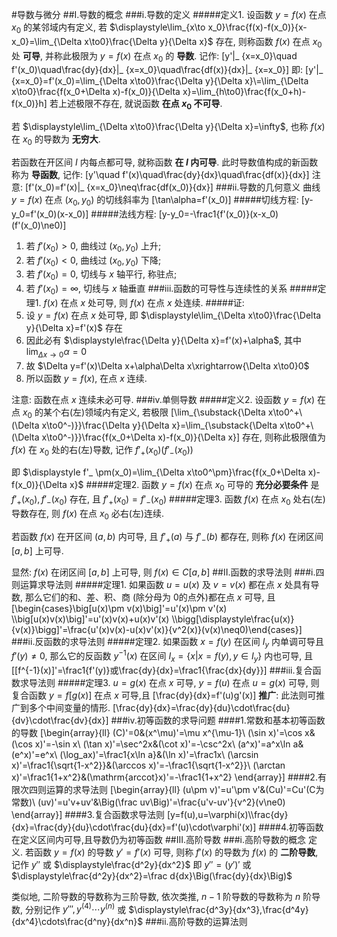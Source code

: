 #导数与微分
##I.导数的概念
###i.导数的定义
#####定义1.
设函数 $y=f(x)$ 在点 $x_0$ 的某邻域内有定义, 若 $\displaystyle\lim_{x\to x_0}\frac{f(x)-f(x_0)}{x-x_0}=\lim_{\Delta x\to0}\frac{\Delta y}{\Delta x}$ 存在, 则称函数 $f(x)$ 在点 $x_0$ 处 **可导**, 并称此极限为 $y=f(x)$ 在点 $x_0$ 的 **导数**. 记作:
\[y'|_ {x=x_0}\quad f'(x_0)\quad\frac{dy}{dx}|_ {x=x_0}\quad\frac{df(x)}{dx}|_ {x=x_0}\]
即:
\[y'|_ {x=x_0}=f'(x_0)=\lim_{\Delta x\to0}\frac{\Delta y}{\Delta x}\\=\lim_{\Delta x\to0}\frac{f(x_0+\Delta x)-f(x_0)}{\Delta x}=\lim_{h\to0}\frac{f(x_0+h)-f(x_0)}h\]
若上述极限不存在, 就说函数 **在点 $x_0$ 不可导**.

若 $\displaystyle\lim_{\Delta x\to0}\frac{\Delta y}{\Delta x}=\infty$, 也称 $f(x)$ 在 $x_0$ 的导数为 **无穷大**.

若函数在开区间 $I$ 内每点都可导, 就称函数 **在 $I$ 内可导**. 此时导数值构成的新函数称为 **导函数**, 记作:
\[y'\quad f'(x)\quad\frac{dy}{dx}\quad\frac{df(x)}{dx}\]
注意:
\[f'(x_0)=f'(x)|_ {x=x_0}\neq\frac{df(x_0)}{dx}\]
###ii.导数的几何意义
曲线 $y=f(x)$ 在点 $(x_0,y_0)$ 的切线斜率为
\[\tan\alpha=f'(x_0)\]
#####切线方程:
\[y-y_0=f'(x_0)(x-x_0)\]
#####法线方程:
\[y-y_0=-\frac1{f'(x_0)}(x-x_0)(f'(x_0)\ne0)\]
1. 若 $f'(x_0)>0$, 曲线过 $(x_0,y_0)$ 上升;
1. 若 $f'(x_0)<0$, 曲线过 $(x_0,y_0)$ 下降;
1. 若 $f'(x_0)=0$, 切线与 $x$ 轴平行, 称驻点;
1. 若 $f'(x_0)=\infty$, 切线与 $x$ 轴垂直
###iii.函数的可导性与连续性的关系
#####定理1.
$f(x)$ 在点 $x$ 处可导, 则 $f(x)$ 在点 $x$ 处连续.
#####证:
1. 设 $y=f(x)$ 在点 $x$ 处可导, 即 $\displaystyle\lim_{\Delta x\to0}\frac{\Delta y}{\Delta x}=f'(x)$ 存在
2. 因此必有 $\displaystyle\frac{\Delta y}{\Delta x}=f'(x)+\alpha$, 其中 $\displaystyle\lim_{\Delta x\to0}\alpha=0$
3. 故 $\Delta y=f'(x)\Delta x+\alpha\Delta x\xrightarrow{\Delta x\to0}0$
4. 所以函数 $y=f(x)$, 在点 $x$ 连续.

注意: 函数在点 $x$ 连续未必可导.
###iv.单侧导数
#####定义2.
设函数 $y=f(x)$ 在点 $x_0$ 的某个右(左)领域内有定义, 若极限
\[\lim_{\substack{\Delta x\to0^+\\(\Delta x\to0^-)}}\frac{\Delta y}{\Delta x}=\lim_{\substack{\Delta x\to0^+\\(\Delta x\to0^-)}}\frac{f(x_0+\Delta x)-f(x_0)}{\Delta x}\]
存在, 则称此极限值为 $f(x)$ 在 $x_0$ 处的右(左)导数, 记作 $f'_ +(x_0)(f'_ -(x_0))$

即 $\displaystyle f'_ \pm(x_0)=\lim_{\Delta x\to0^\pm}\frac{f(x_0+\Delta x)-f(x_0)}{\Delta x}$
#####定理2.
函数 $y=f(x)$ 在点 $x_0$ 可导的 **充分必要条件** 是 $f'_ +(x_0),f'_ -(x_0)$ 存在, 且 $f'_ +(x_0)=f'_ -(x_0)$
#####定理3.
函数 $f(x)$ 在点 $x_0$ 处右(左)导数存在, 则 $f(x)$ 在点 $x_0$ 必右(左)连续.

若函数 $f(x)$ 在开区间 $(a,b)$ 内可导, 且 $f'_ +(a)$ 与 $f'_ -(b)$ 都存在, 则称 $f(x)$ 在闭区间 $[a,b]$ 上可导.

显然: $f(x)$ 在闭区间 $[a,b]$ 上可导, 则 $f(x)\in C[a,b]$
##II.函数的求导法则
###i.四则运算求导法则
#####定理1.
如果函数 $u=u(x)$ 及 $v=v(x)$ 都在点 $x$ 处具有导数, 那么它们的和、差、积、商 (除分母为 0的点外)都在点 $x$ 可导, 且
\[\begin{cases}\big[u(x)\pm v(x)\big]'=u'(x)\pm v'(x)
\\\big[u(x)v(x)\big]'=u'(x)v(x)+u(x)v'(x)
\\\bigg[\displaystyle\frac{u(x)}{v(x)}\bigg]'=\frac{u'(x)v(x)-u(x)v'(x)}{v^2(x)}(v(x)\neq0)\end{cases}\]
###ii.反函数的求导法则
#####定理2.
如果函数 $x=f(y)$ 在区间 $I_y$ 内单调可导且 $f'(y)\ne0$, 那么它的反函数 $y^{-1}(x)$ 在区间 $I_x=\{x|x=f(y),y\in I_y\}$ 内也可导, 且
\[[f^{-1}(x)]'=\frac1{f'(y)}或\frac{dy}{dx}=\frac1{\frac{dx}{dy}}\]
###iii.复合函数求导法则
#####定理3.
$u=g(x)$ 在点 $x$ 可导, $y=f(u)$ 在点 $u=g(x)$ 可导, 则复合函数 $y=f[g(x)]$ 在点 $x$ 可导,且
\[\frac{dy}{dx}=f'(u)g'(x)\]
**推广**: 此法则可推广到多个中间变量的情形.
\[\frac{dy}{dx}=\frac{dy}{du}\cdot\frac{du}{dv}\cdot\frac{dv}{dx}\]
###iv.初等函数的求导问题
####1.常数和基本初等函数的导数
\[\begin{array}{ll}
(C)'=0&(x^\mu)'=\mu x^{\mu-1}\\
(\sin x)'=\cos x&(\cos x)'=-\sin x\\
(\tan x)'=\sec^2x&(\cot x)'=-\csc^2x\\
(a^x)'=a^x\ln a&(e^x)'=e^x\\
(\log_ax)'=\frac1{x\ln a}&(\ln x)'=\frac1x\\
(\arcsin x)'=\frac1{\sqrt{1-x^2}}&(\arccos x)'=-\frac1{\sqrt{1-x^2}}\\
(\arctan x)'=\frac1{1+x^2}&(\mathrm{arccot}x)'=-\frac1{1+x^2}
\end{array}\]
####2.有限次四则运算的求导法则
\[\begin{array}{ll}
(u\pm v)'=u'\pm v'&(Cu)'=Cu'(C为常数)\\
(uv)'=u'v+uv'&\Big(\frac uv\Big)'=\frac{u'v-uv'}{v^2}(v\ne0)
\end{array}\]
####3.复合函数求导法则
\[y=f(u),u=\varphi(x)\\\frac{dy}{dx}=\frac{dy}{du}\cdot\frac{du}{dx}=f'(u)\cdot\varphi'(x)\]
####4.初等函数在定义区间内可导,且导数仍为初等函数
##III.高阶导数
###i.高阶导数的概念
定义.
若函数 $y=f(x)$ 的导数 $y'=f'(x)$ 可导, 则称 $f'(x)$ 的导数为 $f(x)$ 的 **二阶导数**, 记作 $y''$ 或 $\displaystyle\frac{d^2y}{dx^2}$ 即 $y''=(y')'$ 或 $\displaystyle\frac{d^2y}{dx^2}=\frac d{dx}\Big(\frac{dy}{dx}\Big)$

类似地, 二阶导数的导数称为三阶导数, 依次类推, $n-1$ 阶导数的导数称为 $n$ 阶导数, 分别记作 $y''',y^{(4)}\cdots y^{(n)}$ 或 $\displaystyle\frac{d^3y}{dx^3},\frac{d^4y}{dx^4}\cdots\frac{d^ny}{dx^n}$
###ii.高阶导数的运算法则
